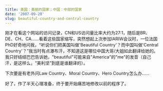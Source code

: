 ```yaml
---
title: 美国：美丽的国家；中国：中部的国家
date: '2007-09-28'
slug: beautiful-country-and-central-country
---
```


刚才在看这个网站的访问记录，CN和US访问量比率大约为27:1，随后是BR、DE、CH、CA……看着这些国家缩写，突然想起上次参加IARIW会议时，一位法国PhD好奇地问我，“听说你们把美国叫做'Beautiful Country'？而中国叫做'Central Country'？”我当时有点瀑布汗，不知道这是哪位中国大哥/大姐如此翻译给她的。我只好结结巴巴告诉她，"beautiful"可能来自"America"的"me"的发音（自己汗，是这样么，“美利坚”到底是谁翻译的）。

下次要是有老外问Law Country、Moral Country、Hero Country怎么办……

好了，作了半天心理准备，终于要开始痛苦地修改以前的程序了。

